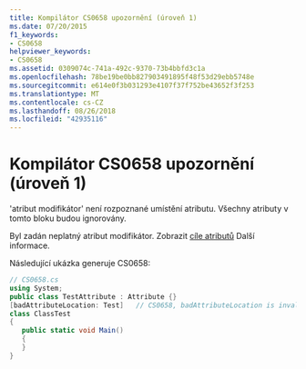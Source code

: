 ```yaml
---
title: Kompilátor CS0658 upozornění (úroveň 1)
ms.date: 07/20/2015
f1_keywords:
- CS0658
helpviewer_keywords:
- CS0658
ms.assetid: 0309074c-741a-492c-9370-73b4bbfd3c1a
ms.openlocfilehash: 78be19be0bb827903491895f48f53d29ebb5748e
ms.sourcegitcommit: e614e0f3b031293e4107f37f752be43652f3f253
ms.translationtype: MT
ms.contentlocale: cs-CZ
ms.lasthandoff: 08/26/2018
ms.locfileid: "42935116"
---
```

# <a name="compiler-warning-level-1-cs0658"></a>Kompilátor CS0658 upozornění (úroveň 1)
'atribut modifikátor' není rozpoznané umístění atributu. Všechny atributy v tomto bloku budou ignorovány.  
  
 Byl zadán neplatný atribut modifikátor. Zobrazit [cíle atributů](http://msdn.microsoft.com/library/59a261f0-1cfb-4aa5-b610-6b735389882c) Další informace.  
  
 Následující ukázka generuje CS0658:  
  
```csharp  
// CS0658.cs  
using System;  
public class TestAttribute : Attribute {}  
[badAttributeLocation: Test]   // CS0658, badAttributeLocation is invalid  
class ClassTest  
{  
   public static void Main()  
   {  
   }  
}  
```

